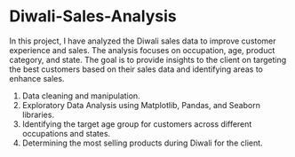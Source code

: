 # Diwali-Sales-Analysis
In this project, I have analyzed the Diwali sales data to improve customer experience and sales. The analysis focuses on occupation, age, product category, and state. The goal is to provide insights to the client on targeting the best customers based on their sales data and identifying areas to enhance sales.

1. Data cleaning and manipulation.
2. Exploratory Data Analysis using Matplotlib, Pandas, and Seaborn libraries.
3. Identifying the target age group for customers across different occupations and states.
4. Determining the most selling products during Diwali for the client.
